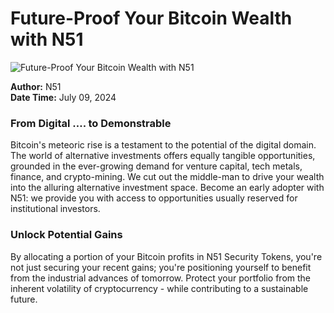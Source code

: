 # Future-Proof Your Bitcoin Wealth with N51

![Future-Proof Your Bitcoin Wealth with N51](https://uploads-ssl.webflow.com/665f9886cd4e586a9a14dc8c/668ce3357965b73236e11035_Message%204%20July%2009.png)

**Author:** N51  
**Date Time:** July 09, 2024

### From Digital …. to Demonstrable

Bitcoin's meteoric rise is a testament to the potential of the digital domain. The world of alternative investments offers equally tangible opportunities, grounded in the ever-growing demand for venture capital, tech metals, finance, and crypto-mining. We cut out the middle-man to drive your wealth into the alluring alternative investment space. Become an early adopter with N51: we provide you with access to opportunities usually reserved for institutional investors.

### Unlock Potential Gains

By allocating a portion of your Bitcoin profits in N51 Security Tokens, you're not just securing your recent gains; you're positioning yourself to benefit from the industrial advances of tomorrow. Protect your portfolio from the inherent volatility of cryptocurrency - while contributing to a sustainable future.